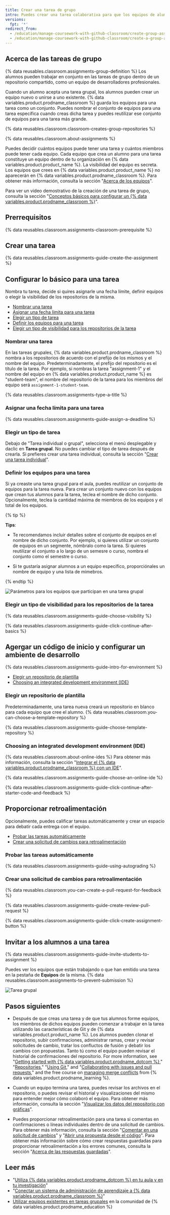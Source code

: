 ```yaml
---
title: Crear una tarea de grupo
intro: Puedes crear una tarea colaborativa para que los equipos de alumnos participen en tu curso.
versions:
  fpt: '*'
redirect_from:
  - /education/manage-coursework-with-github-classroom/create-group-assignments
  - /education/manage-coursework-with-github-classroom/create-a-group-assignment
---
```


## Acerca de las tareas de grupo

{% data reusables.classroom.assignments-group-definition %} Los alumnos pueden trabajar en conjunto en las tareas de grupo dentro de un repositorio compartido, como un equipo de desarrolladores profesionales.

Cuando un alumno acepta una tarea grupal, los alumnos pueden crear un equipo nuevo o unirse a uno existente. {% data variables.product.prodname_classroom %} guarda los equipos para una tarea como un conjunto. Puedes nombrar el conjunto de equipos para una tarea específica cuando creas dicha tarea y puedes reutilizar ese conjunto de equipos para una tarea más grande.

{% data reusables.classroom.classroom-creates-group-repositories %}

{% data reusables.classroom.about-assignments %}

Puedes decidir cuántos equipos puede tener una tarea y cuántos miembros puede tener cada equipo. Cada equipo que crea un alumno para una tarea constituye un equipo dentro de tu organización en {% data variables.product.product_name %}. La visibilidad del equipo es secreta. Los equipos que crees en {% data variables.product.product_name %} no aparecerán en {% data variables.product.prodname_classroom %}. Para obtener más información, consulta la sección "[Acerca de los equipos](/organizations/organizing-members-into-teams/about-teams)".

Para ver un video demostrativo de la creación de una tarea de grupo, consulta la sección "[Conceptos básicos para configurar un {% data variables.product.prodname_classroom %}](/education/manage-coursework-with-github-classroom/basics-of-setting-up-github-classroom)".

## Prerrequisitos

{% data reusables.classroom.assignments-classroom-prerequisite %}

## Crear una tarea

{% data reusables.classroom.assignments-guide-create-the-assignment %}

## Configurar lo básico para una tarea

Nombra tu tarea, decide si quires asignarle una fecha límite, definir equipos o elegir la visibilidad de los repositorios de la misma.

- [Nombrar una tarea](#naming-an-assignment)
- [Asignar una fecha límita para una tarea](#assigning-a-deadline-for-an-assignment)
- [Elegir un tipo de tarea](#choosing-an-assignment-type)
- [Definir los equipos para una tarea](#defining-teams-for-an-assignment)
- [Elegir un tipo de visibilidad para los repositorios de la tarea](#choosing-a-visibility-for-assignment-repositories)

### Nombrar una tarea

En las tareas grupales, {% data variables.product.prodname_classroom %} nombra a los repositorios de acuerdo con el prefijo de los mismos y el nombre del equipo. Predeterminadamente, el prefijo del repositorio es el título de la tarea. Por ejemplo, si nombras la tarea "assignment-1" y el nombre del equipo en {% data variables.product.product_name %} es "student-team", el nombre del repositorio de la tarea para los miembros del equipo será `assignment-1-student-team`.

{% data reusables.classroom.assignments-type-a-title %}

### Asignar una fecha límita para una tarea

{% data reusables.classroom.assignments-guide-assign-a-deadline %}

### Elegir un tipo de tarea

Debajo de "Tarea individual o grupal", selecciona el menú desplegable y daclic en **Tarea grupal**. No puedes cambiar el tipo de tarea después de crearla. Si prefieres crear una tarea individual, consulta la sección "[Crear una tarea individual](/education/manage-coursework-with-github-classroom/create-an-individual-assignment)".

### Definir los equipos para una tarea

Si ya creaste una tarea grupal para el aula, puedes reutilizar un conjunto de equipos para la tarea nueva. Para crear un conjunto nuevo con los equipos que crean tus alumnos para la tarea, teclea el nombre de dicho conjunto. Opcionalmente, teclea la cantidad máxima de miembros de los equipos y el total de los equipos.

{% tip %}

**Tips**:

- Te recomendamos incluir detalles sobre el conjunto de equipos en el nombre de dicho conjunto. Por ejemplo, si quieres utilizar un conjunto de equipos en un segmente, nómbralo como la tarea. Si quieres reutilizar el conjunto a lo largo de un semesre o curso, nombra el conjunto como el semestre o curso.

- Si te gustaría asignar alumnos a un equipo específico, proporciónales un nombre de equipo y una lista de mimebros.

{% endtip %}

![Parámetros para los equipos que participan en una tarea grupal](/assets/images/help/classroom/assignments-define-teams.png)

### Elegir un tipo de visibilidad para los repositorios de la tarea

{% data reusables.classroom.assignments-guide-choose-visibility %}

{% data reusables.classroom.assignments-guide-click-continue-after-basics %}

## Agergar un código de inicio y configurar un ambiente de desarrollo

{% data reusables.classroom.assignments-guide-intro-for-environment %}

- [Elegir un repositorio de plantilla](#choosing-a-template-repository)
- [Choosing an integrated development environment (IDE)](#choosing-an-integrated-development-environment-ide)

### Elegir un repositorio de plantilla

Predeterminadamente, una tarea nueva creará un repositorio en blanco para cada equipo que cree el alumno. {% data reusables.classroom.you-can-choose-a-template-repository %}

{% data reusables.classroom.assignments-guide-choose-template-repository %}

### Choosing an integrated development environment (IDE)

{% data reusables.classroom.about-online-ides %} Para obtener más información, consulta la sección "[Integrar el {% data variables.product.prodname_classroom %} con un IDE](/education/manage-coursework-with-github-classroom/integrate-github-classroom-with-an-ide)".

{% data reusables.classroom.assignments-guide-choose-an-online-ide %}

{% data reusables.classroom.assignments-guide-click-continue-after-starter-code-and-feedback %}

## Proporcionar retroalimentación

Opcionalmente, puedes calificar tareas automáticamente y crear un espacio para debatir cada entrega con el equipo.

- [Probar las tareas automáticamente](#testing-assignments-automatically)
- [Crear una solicitud de cambios para retroalimentación](#preventing-changes-to-important-files)

### Probar las tareas automáticamente

{% data reusables.classroom.assignments-guide-using-autograding %}

### Crear una solicitud de cambios para retroalimentación

{% data reusables.classroom.you-can-create-a-pull-request-for-feedback %}

{% data reusables.classroom.assignments-guide-create-review-pull-request %}

{% data reusables.classroom.assignments-guide-click-create-assignment-button %}

## Invitar a los alumnos a una tarea

{% data reusables.classroom.assignments-guide-invite-students-to-assignment %}

Puedes ver los equipos que están trabajando o que han emitido una tarea en la pestaña de **Equipos** de la misma. {% data reusables.classroom.assignments-to-prevent-submission %}

<div class="procedural-image-wrapper">
  <img alt="Tarea grupal" class="procedural-image-wrapper" src="/assets/images/help/classroom/assignment-group-hero.png">
</div>

## Pasos siguientes

- Después de que creas una tarea y de que tus alumnos forme equipos, los miembros de dichos equipos pueden comenzar a trabajar en la tarea utilizando las características de Git y de {% data variables.product.product_name %}. Los alumnos pueden clonar el repositorio, subir confirmaciones, administrar ramas, crear y revisar solicitudes de cambio, tratar los confluctos de fusión y debatir los cambios con propuestas. Tanto tú como el equipo pueden revisar el historial de confirmaciones del repositorio. For more information, see "[Getting started with {% data variables.product.prodname_dotcom %}](/github/getting-started-with-github)," "[Repositories](/repositories)," "[Using Git](/github/getting-started-with-github/using-git)," and "[Collaborating with issues and pull requests](/github/collaborating-with-issues-and-pull-requests)," and the free course on [managing merge conflicts](https://lab.github.com/githubtraining/managing-merge-conflicts) from {% data variables.product.prodname_learning %}.

- Cuando un equipo termina una tarea, puedes revisar los archivos en el repositorio, o puedes revisar el historial y visualizaciones del mismo para entender mejor cómo colaboró el equipo. Para obtener más información, consulta la sección "[Visualizar los datos del repositorio con gráficas](/github/visualizing-repository-data-with-graphs)".

- Puedes proporcionar retroalimentación para una tarea si comentas en confirmaciones o líneas individuales dentro de una solicitud de cambios. Para obtener más información, consulta la sección "[Comentar en una solicitud de cambios](/github/collaborating-with-issues-and-pull-requests/commenting-on-a-pull-request)" y "[Abrir una propuesta desde el código](/github/managing-your-work-on-github/opening-an-issue-from-code)". Para obtener más información sobre cómo crear respuestas guardadas para proporcionar retroalimentación a los errores comunes, consulta la sección "[Acerca de las respuestas guardadas](/github/writing-on-github/about-saved-replies)".

## Leer más

- "[Utiliza {% data variables.product.prodname_dotcom %} en tu aula y en tu investigación](/education/explore-the-benefits-of-teaching-and-learning-with-github-education/use-github-in-your-classroom-and-research)"
- "[Conectar un sistema de administración de aprendizaje a {% data variables.product.prodname_classroom %}](/education/manage-coursework-with-github-classroom/connect-a-learning-management-system-to-github-classroom)"
- [Utilizar equipos existentes en tareas grupales](https://education.github.community/t/using-existing-teams-in-group-assignments/6999) en la comunidad de {% data variables.product.prodname_education %}
